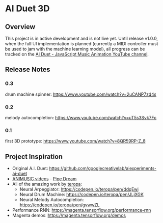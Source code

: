 # AI Duet 3D

## Overview

This project is in active development and is not live yet. Until release v1.0.0, when the full UI implementation is planned (currently a MIDI controller must be used to jam with the machine learning model), all progress can be tracked on the [AI Duet - JavaScript Music Animation YouTube channel](https://www.youtube.com/channel/UCo_IXLTK8dtF2qOUCt4l47Q).

## Release Notes

### 0.3

drum machine spinner: https://www.youtube.com/watch?v=2uCANP7zd4s

### 0.2

melody autocompletion: https://www.youtube.com/watch?v=uT5s3Svk7Fo

### 0.1

first 3D prototype: https://www.youtube.com/watch?v=8QR59RP-Z_8

## Project Inspiration 

- Original A.I. Duet: https://github.com/googlecreativelab/aiexperiments-ai-duet
- [ANIMUSIC videos](https://www.animusic.com/dvds) - [Pipe Dream](https://www.youtube.com/watch?v=hyCIpKAIFyo)
- All of the amazing work by [teropa](https://github.com/teropa):
  - Neural Arpeggiator: https://codepen.io/teropa/pen/ddqEwj
  - Neural Drum Machine: https://codepen.io/teropa/pen/JLjXGK
  - Neural Melody Autocompletion: https://codepen.io/teropa/pen/gvwwZL
- Performance RNN: https://magenta.tensorflow.org/performance-rnn
- Magenta demos: https://magenta.tensorflow.org/demos
